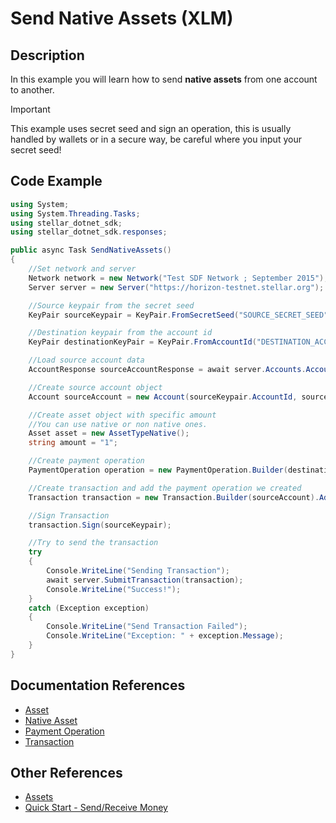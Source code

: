# Send Native Assets (XLM)

## Description

In this example you will learn how to send **native assets** from one account to another.

>[!IMPORTANT]
>This example uses secret seed and sign an operation, this is usually handled by wallets or in a secure way, be careful where you input your secret seed!

## Code Example
```csharp
using System;
using System.Threading.Tasks;
using stellar_dotnet_sdk;
using stellar_dotnet_sdk.responses;

public async Task SendNativeAssets()
{
    //Set network and server
    Network network = new Network("Test SDF Network ; September 2015");
    Server server = new Server("https://horizon-testnet.stellar.org");

    //Source keypair from the secret seed
    KeyPair sourceKeypair = KeyPair.FromSecretSeed("SOURCE_SECRET_SEED");

    //Destination keypair from the account id
    KeyPair destinationKeyPair = KeyPair.FromAccountId("DESTINATION_ACCOUNT_ID");

    //Load source account data
    AccountResponse sourceAccountResponse = await server.Accounts.Account(sourceKeypair.AccountId);

    //Create source account object
    Account sourceAccount = new Account(sourceKeypair.AccountId, sourceAccountResponse.SequenceNumber);

    //Create asset object with specific amount
    //You can use native or non native ones.
    Asset asset = new AssetTypeNative();
    string amount = "1";

    //Create payment operation
    PaymentOperation operation = new PaymentOperation.Builder(destinationKeyPair, asset, amount).SetSourceAccount(sourceAccount.KeyPair).Build();

    //Create transaction and add the payment operation we created
    Transaction transaction = new Transaction.Builder(sourceAccount).AddOperation(operation).Build();

    //Sign Transaction
    transaction.Sign(sourceKeypair);

    //Try to send the transaction
    try
    {
        Console.WriteLine("Sending Transaction");
        await server.SubmitTransaction(transaction);
        Console.WriteLine("Success!");
    }
    catch (Exception exception)
    {
        Console.WriteLine("Send Transaction Failed");
        Console.WriteLine("Exception: " + exception.Message);
    }
}
```

## Documentation References
- [Asset](https://elucidsoft.github.io/dotnet-stellar-sdk/api/stellar_dotnet_sdk.Asset.html)
- [Native Asset](https://elucidsoft.github.io/dotnet-stellar-sdk/api/stellar_dotnet_sdk.AssetTypeNative.html)
- [Payment Operation](https://elucidsoft.github.io/dotnet-stellar-sdk/api/stellar_dotnet_sdk.PaymentOperation.html)
- [Transaction](https://elucidsoft.github.io/dotnet-stellar-sdk/api/stellar_dotnet_sdk.Transaction.html)

## Other References

- [Assets](https://www.stellar.org/developers/guides/concepts/assets.html)
- [Quick Start - Send/Receive Money](https://www.stellar.org/developers/guides/get-started/transactions.html)
